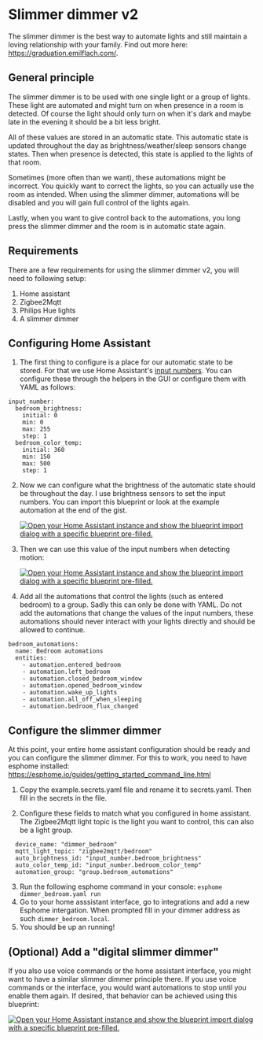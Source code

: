 # Slimmer dimmer v2
The slimmer dimmer is the best way to automate lights and still maintain a loving relationship with your family. Find out more here: https://graduation.emilflach.com/.

## General principle
The slimmer dimmer is to be used with one single light or a group of lights. These light are automated and might turn on when presence in a room is detected. Of course the light should only turn on when it's dark and maybe late in the evening it should be a bit less bright. 

All of these values are stored in an automatic state. This automatic state is updated throughout the day as brightness/weather/sleep sensors change states. Then when presence is detected, this state is applied to the lights of that room. 

Sometimes (more often than we want), these automations might be incorrect. You quickly want to correct the lights, so you can actually use the room as intended. When using the slimmer dimmer, automations will be disabled and you will gain full control of the lights again.

Lastly, when you want to give control back to the automations, you long press the slimmer dimmer and the room is in automatic state again. 

## Requirements
There are a few requirements for using the slimmer dimmer v2, you will need to following setup:
1. Home assistant
2. Zigbee2Mqtt 
3. Philips Hue lights
4. A slimmer dimmer

## Configuring Home Assistant
1. The first thing to configure is a place for our automatic state to be stored. For that we use Home Assistant's [input numbers](https://www.home-assistant.io/integrations/input_number/). You can configure these through the helpers in the GUI or configure them with YAML as follows:

```
input_number:
  bedroom_brightness:
    initial: 0
    min: 0
    max: 255
    step: 1
  bedroom_color_temp:
    initial: 360
    min: 150
    max: 500
    step: 1
```
2. Now we can configure what the brightness of the automatic state should be throughout the day. I use brightness sensors to set the input numbers. You can import this blueprint or look at the example automation at the end of the gist.

    [![Open your Home Assistant instance and show the blueprint import dialog with a specific blueprint pre-filled.](https://my.home-assistant.io/badges/blueprint_import.svg)](https://my.home-assistant.io/redirect/blueprint_import/?blueprint_url=https%3A%2F%2Fgist.github.com%2FEmilFlach%2F26eeba2d836b143636cb39cdb0b74ec7)

3. Then we can use this value of the input numbers when detecting motion:

    [![Open your Home Assistant instance and show the blueprint import dialog with a specific blueprint pre-filled.](https://my.home-assistant.io/badges/blueprint_import.svg)](https://my.home-assistant.io/redirect/blueprint_import/?blueprint_url=https%3A%2F%2Fgist.github.com%2FEmilFlach%2F80dd0b77689ec28f5336821a6ae14ec8)

4. Add all the automations that control the lights (such as entered bedroom) to a group. Sadly this can only be done with YAML. Do not add the automations that change the values of the input numbers, these automations should never interact with your lights directly and should be allowed to continue.
```
bedroom_automations:
  name: Bedroom automations
  entities:
    - automation.entered_bedroom
    - automation.left_bedroom
    - automation.closed_bedroom_window
    - automation.opened_bedroom_window
    - automation.wake_up_lights
    - automation.all_off_when_sleeping
    - automation.bedroom_flux_changed
```

## Configure the slimmer dimmer
At this point, your entire home assistant configuration should be ready and you can configure the slimmer dimmer. For this to work, you need to have esphome installed: https://esphome.io/guides/getting_started_command_line.html

1. Copy the example.secrets.yaml file and rename it to secrets.yaml. Then fill in the secrets in the file.

2. Configure these fields to match what you configured in home assistant. The Zigbee2Mqtt light topic is the light you want to control, this can also be a light group.
```
  device_name: "dimmer_bedroom"
  mqtt_light_topic: "zigbee2mqtt/bedroom"
  auto_brightness_id: "input_number.bedroom_brightness"
  auto_color_temp_id: "input_number.bedroom_color_temp"
  automation_group: "group.bedroom_automations"
```

3. Run the following esphome command in your console: `esphome dimmer_bedroom.yaml run`
4. Go to your home asssistant interface, go to integrations and add a new Esphome intergation. When prompted fill in your dimmer address as such `dimmer_bedroom.local`.
5. You should be up an running!

## (Optional) Add a "digital slimmer dimmer"
If you also use voice commands or the home assistant interface, you might want to have a similar slimmer dimmer principle there. If you use voice commands or the interface, you would want automations to stop until you enable them again. If desired, that behavior can be achieved using this blueprint:

[![Open your Home Assistant instance and show the blueprint import dialog with a specific blueprint pre-filled.](https://my.home-assistant.io/badges/blueprint_import.svg)](https://my.home-assistant.io/redirect/blueprint_import/?blueprint_url=https%3A%2F%2Fgist.github.com%2FEmilFlach%2F4e70ed38a07c8921ec8c8151f7f86e2f)
